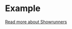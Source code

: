 # Example

[Read more about Showrunners](https://docs.epns.io/developers/developer-guides/sending-notifications/using-showrunners-scaffold-gasless)